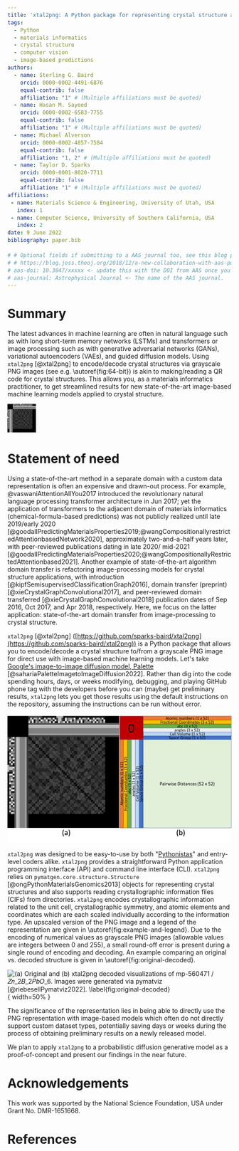 ```yaml
---
title: 'xtal2png: A Python package for representing crystal structure as PNG files'
tags:
  - Python
  - materials informatics
  - crystal structure
  - computer vision
  - image-based predictions
authors:
  - name: Sterling G. Baird
    orcid: 0000-0002-4491-6876
    equal-contrib: false
    affiliation: "1" # (Multiple affiliations must be quoted)
  - name: Hasan M. Sayeed
    orcid: 0000-0002-6583-7755
    equal-contrib: false
    affiliation: "1" # (Multiple affiliations must be quoted)
  - name: Michael Alverson
    orcid: 0000-0002-4857-7584
    equal-contrib: false
    affiliation: "1, 2" # (Multiple affiliations must be quoted)
  - name: Taylor D. Sparks
    orcid: 0000-0001-8020-7711
    equal-contrib: false
    affiliation: "1" # (Multiple affiliations must be quoted)
affiliations:
 - name: Materials Science & Engineering, University of Utah, USA
   index: 1
 - name: Computer Science, University of Southern California, USA
   index: 2
date: 9 June 2022
bibliography: paper.bib

# # Optional fields if submitting to a AAS journal too, see this blog post:
# # https://blog.joss.theoj.org/2018/12/a-new-collaboration-with-aas-publishing
# aas-doi: 10.3847/xxxxx <- update this with the DOI from AAS once you know it.
# aas-journal: Astrophysical Journal <- The name of the AAS journal.
---
```


# Summary

The latest advances in machine learning are often in natural language such as with long
short-term memory networks (LSTMs) and transformers or image processing such as with
generative adversarial networks (GANs), variational autoencoders (VAEs), and guided
diffusion models. Using `xtal2png` [@xtal2png] to encode/decode crystal structures via grayscale PNG images (see
e.g. \autoref{fig:64-bit}) is akin to making/reading a QR code for crystal structures.
This allows you, as a materials informatics practitioner, to get streamlined results for
new state-of-the-art image-based machine learning models applied to crystal structure.

![A real-size $64\times64$ pixel `xtal2png` representation of a crystal structure.\label{fig:64-bit}](figures/Zn8B8Pb4O24,volume=623,uid=bc2d.png)

# Statement of need

Using a state-of-the-art method in a separate domain with a custom data representation
is often an expensive and drawn-out process. For example, @vaswaniAttentionAllYou2017
introduced the revolutionary natural language processing transformer architecture in Jun
2017; yet the application of transformers to the adjacent domain of materials
informatics (chemical-formula-based predictions) was not publicly realized until late
2019/early 2020
[@goodallPredictingMaterialsProperties2019;@wangCompositionallyrestrictedAttentionbasedNetwork2020],
approximately two-and-a-half years later, with peer-reviewed publications dating in late
2020/ mid-2021
[@goodallPredictingMaterialsProperties2020;@wangCompositionallyRestrictedAttentionbased2021].
Another example of state-of-the-art algorithm domain transfer is refactoring image-processing models for crystal structure applications, with
introduction [@kipfSemisupervisedClassificationGraph2016], domain transfer (preprint)
[@xieCrystalGraphConvolutional2017], and peer-reviewed domain transferred
[@xieCrystalGraphConvolutional2018] publication dates of Sep 2016, Oct 2017, and Apr
2018, respectively. Here, we focus on the latter application: state-of-the-art domain
transfer from image-processing to crystal structure.

`xtal2png` [@xtal2png]
([https://github.com/sparks-baird/xtal2png](https://github.com/sparks-baird/xtal2png))
is a Python package that allows you to encode/decode a crystal structure to/from a
grayscale PNG image for direct use with image-based machine learning models. Let's take
[Google's image-to-image diffusion model,
Palette](https://iterative-refinement.github.io/palette/)
[@sahariaPaletteImagetoImageDiffusion2022]. Rather than dig into the code spending
hours, days, or weeks modifying, debugging, and playing GitHub phone tag with the
developers before you can (maybe) get preliminary results, `xtal2png` lets you get those
results using the default instructions on the repository, assuming the instructions can
be run without error.

![(a) upscaled example image and (b) legend of the `xtal2png` encoding.\label{fig:example-and-legend}](figures/example-and-legend.png)

`xtal2png` was designed to be easy-to-use by both
"[Pythonistas](https://en.wiktionary.org/wiki/Pythonista)" and entry-level coders alike.
`xtal2png` provides a straightforward Python application programming interface (API) and
command line interface (CLI). `xtal2png` relies on `pymatgen.core.structure.Structure`
[@ongPythonMaterialsGenomics2013] objects for representing crystal structures and also
supports reading crystallographic information files (CIFs) from directories. `xtal2png`
encodes crystallographic information related to the unit cell, crystallographic
symmetry, and atomic elements and coordinates which are each scaled individually
according to the information type. An upscaled version of the PNG image and a legend of
the representation are given in \autoref{fig:example-and-legend}. Due to the encoding of
numerical values as grayscale PNG images (allowable values are integers between 0 and
255), a small round-off error is present during a single round of encoding and decoding.
An example comparing an original vs. decoded structure is given in
\autoref{fig:original-decoded}.

![(a) Original and (b) `xtal2png` decoded visualizations of
[`mp-560471`](https://materialsproject.org/materials/mp-560471/) / $𝑍𝑛_2𝐵_2𝑃𝑏𝑂_6$. Images were generated via [`pymatviz`](https://github.com/janosh/pymatviz) [@riebesellPymatviz2022]. \label{fig:original-decoded}](figures/original-decoded.png){ width=50% }

The significance of the representation lies in being able to directly use the PNG
representation with image-based models which often do not directly support custom
dataset types, potentially saving days or weeks during the process of obtaining
preliminary results on a newly released model.

We plan to apply `xtal2png` to a probabilistic diffusion generative model as a
proof-of-concept and present our findings in the near future.

<!-- ![Caption for example figure.\label{fig:example}](figure.png) -->

<!-- # Mathematics

Single dollars ($) are required for inline mathematics e.g. $f(x) = e^{\pi/x}$

Double dollars make self-standing equations:

$$\Theta(x) = \left\{\begin{array}{l}
0\textrm{ if } x < 0\cr
1\textrm{ else}
\end{array}\right.$$

You can also use plain \LaTeX for equations
\begin{equation}\label{eq:fourier}
\hat f(\omega) = \int_{-\infty}^{\infty} f(x) e^{i\omega x} dx
\end{equation}
and refer to \autoref{eq:fourier} from text. -->

<!--
# Citations
Citations to entries in paper.bib should be in
[rMarkdown](http://rmarkdown.rstudio.com/authoring_bibliographies_and_citations.html)
format.

If you want to cite a software repository URL (e.g. something on GitHub without a preferred
citation) then you can do it with the example BibTeX entry below for @fidgit.

For a quick reference, the following citation commands can be used:
- `@author:2001`  ->  "Author et al. (2001)"
- `[@author:2001]` -> "(Author et al., 2001)"
- `[@author1:2001; @author2:2001]` -> "(Author1 et al., 2001; Author2 et al., 2002)" -->

<!-- # Figures

Figures can be included like this:
![Caption for example figure.\label{fig:example}](figure.png)
and referenced from text using \autoref{fig:example}.

Figure sizes can be customized by adding an optional second parameter:
![Caption for example figure.](figure.png){ width=20% } -->

# Acknowledgements

This work was supported by the National Science Foundation, USA under Grant No. DMR-1651668.

# References
